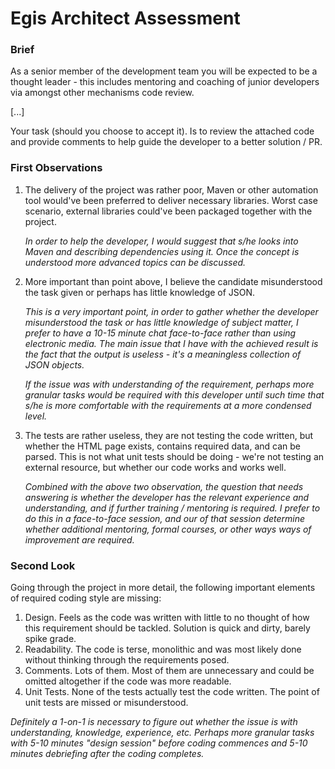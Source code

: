 # Egis Architect Assessment
### Brief
As a senior member of the development team you will be expected to be a thought leader - this includes mentoring and coaching of junior developers via amongst other mechanisms code review.

[...]

Your task (should you choose to accept it). Is to review the attached code and provide comments to help guide the developer to a better solution / PR.

### First Observations
1. The delivery of the project was rather poor, Maven or other automation tool would've been preferred to deliver necessary libraries. Worst case scenario, external libraries could've been packaged together with the project.

   _In order to help the developer, I would suggest that s/he looks into Maven and describing dependencies using it. Once the concept is understood more advanced topics can be discussed._

2. More important than point above, I believe the candidate misunderstood the task given or perhaps has little knowledge of JSON. 

   _This is a very important point, in order to gather whether the developer misunderstood the task or has little knowledge of subject matter, I prefer to have a 10-15 minute chat face-to-face rather than using electronic media. The main issue that I have with the achieved result is the fact that the output is useless - it's a meaningless collection of JSON objects._
   
   _If the issue was with understanding of the requirement, perhaps more granular tasks would be required with this developer until such time that s/he is more comfortable with the requirements at a more condensed level._
   
3. The tests are rather useless, they are not testing the code written, but whether the HTML page exists, contains required data, and can be parsed. This is not what unit tests should be doing - we're not testing an external resource, but whether our code works and works well.

   _Combined with the above two observation, the question that needs answering is whether the developer has the relevant experience and understanding, and if further training / mentoring is required. I prefer to do this in a face-to-face session, and our of that session determine whether additional mentoring, formal courses, or other ways ways of improvement are required._
   
### Second Look
Going through the project in more detail, the following important elements of required coding style are missing:
1. Design. Feels as the code was written with little to no thought of how this requirement should be tackled. Solution is quick and dirty, barely spike grade. 
2. Readability. The code is terse, monolithic and was most likely done without thinking through the requirements posed.
3. Comments. Lots of them. Most of them are unnecessary and could be omitted altogether if the code was more readable.
4. Unit Tests. None of the tests actually test the code written. The point of unit tests are missed or misunderstood.

_Definitely a 1-on-1 is necessary to figure out whether the issue is with understanding, knowledge, experience, etc. Perhaps more granular tasks with 5-10 minutes "design session" before coding commences and 5-10 minutes debriefing after the coding completes._